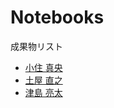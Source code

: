 # Notebooks

成果物リスト

* [小住 真央](http://nbviewer.jupyter.org/github/m21kosumi/MyMatching.jl/blob/master/MyMatching_demo3.ipynb?flush_cache=true)
* [土屋 直之](http://nbviewer.jupyter.org/github/NTsuchiya0127/MyMatching.jl/blob/master/MyMatching_demo2.ipynb)
* [津島 亮太](http://nbviewer.jupyter.org/github/R-Tsushima/MyMatching.jl/blob/master/src/Deferred_Acceptance_demo3.ipynb)
